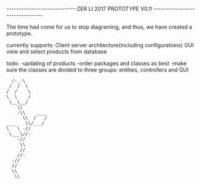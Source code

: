 -----------------------------ZER LI 2017 PROTOTYPE V0.1! --------------------------------

The time had come for us to stop diagraming, and thus, we have created a prototype.


currently supports: Client server architecture(including configurations)
                    GUI
                    view and select products from database
                    
todo: -updating of products 
      -order packages and classes as best
      -make sure the classes are divided to three groups: entities, controllers and GUI
      

 	

	  /-_-\
	 /  /  \
	/  /    \
	\  \    /
	 \__\__/
	    \\
	    -\\    ____
	      \\  /   /
	____   \\/___/
	\   \ -//
	 \___\//-
	    -//
	     \\
	     //
	    //-
	  -//
	  //
	  \\
	   \\


